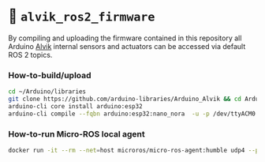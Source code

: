 :floppy_disk: `alvik_ros2_firmware`
===================================

By compiling and uploading the firmware contained in this repository all Arduino [Alvik](https://store.arduino.cc/products/alvik) internal sensors and actuators can be accessed via default ROS 2 topics.

### How-to-build/upload
```bash
cd ~/Arduino/libraries
git clone https://github.com/arduino-libraries/Arduino_Alvik && cd Arduino_Alvik
arduino-cli core install arduino:esp32
arduino-cli compile --fqbn arduino:esp32:nano_nora  -u -p /dev/ttyACM0
```

### How-to-run Micro-ROS local agent
```bash
docker run -it --rm --net=host microros/micro-ros-agent:humble udp4 --port 8888 -v6
```

